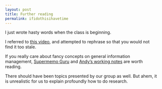 ```yaml
---
layout: post
title: Further reading
permalink: ifidothisihavetime
---
```


I just wrote hasty words when the class is beginning.

I referred to [this video](https://www.youtube.com/watch?v=Sf4T2MuOI8I),
and attempted to rephrase so that you would not find it too stale.

If you really care about fancy concepts on general information management,
[Supermemo Guru](https://supermemo.guru/) and
[Andyʼs working notes](https://notes.andymatuschak.org/) are worth reading.

There should have been topics presented by our group as well. But ahem,
it is unrealistic for us to explain profoundly how to do research.
